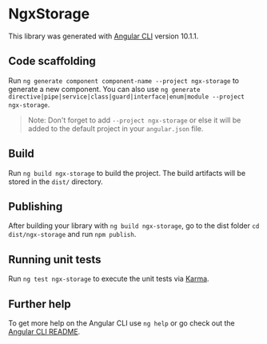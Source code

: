 # NgxStorage

This library was generated with [Angular CLI](https://github.com/angular/angular-cli) version 10.1.1.

## Code scaffolding

Run `ng generate component component-name --project ngx-storage` to generate a new component. You can also use `ng generate directive|pipe|service|class|guard|interface|enum|module --project ngx-storage`.
> Note: Don't forget to add `--project ngx-storage` or else it will be added to the default project in your `angular.json` file. 

## Build

Run `ng build ngx-storage` to build the project. The build artifacts will be stored in the `dist/` directory.

## Publishing

After building your library with `ng build ngx-storage`, go to the dist folder `cd dist/ngx-storage` and run `npm publish`.

## Running unit tests

Run `ng test ngx-storage` to execute the unit tests via [Karma](https://karma-runner.github.io).

## Further help

To get more help on the Angular CLI use `ng help` or go check out the [Angular CLI README](https://github.com/angular/angular-cli/blob/master/README.md).

